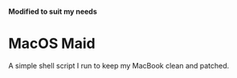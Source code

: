 **Modified to suit my needs**

# MacOS Maid
A simple shell script I run to keep my MacBook clean and patched.
